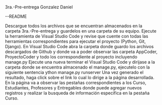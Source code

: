 3ra.-Pre-entrega Gonzalez Daniel

--README

Descargue todos los archivos que se encuentran almacenados en la carpeta 3ra.-Pre-entrega y guardelos en una carpeta de su equipo.
Ejecute la herramienta de Visual Studio Code y revise que cuente con todas las herramientas correspondientes para ejecutar el proyecto (Python, Git, Django).
En Visual Studio Code abra la carpeta donde guardo los archivos descargados de Github y donde va a poder observar las carpeta AppCoder, ProyectoCoder y todo los correspondiente al proyecto incluyendo manage.py
Ejecute una nueva terminar el Visual Studio Code y dirijase a la carpeta donde se encuentra almacenado el manage.py, ejecutelo con la siguiente sentencia ython manage.py runserver
Una vez generado el resultado, haga click sobre el link lo cual lo dirige a la página desarrollada.
En la página va a observar las pestañas correspondientes a los Curso, Estudiantes, Profesores y Entregables donde puede agregar nuevos registros y realizar la busqueda de información especifica en la pestaña Curso.
